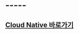 # -----

## [Cloud Native 바로가기](https://github.com/Kangchaemin/KCC_about-term/blob/main/Cloud%20Native/README.md)
